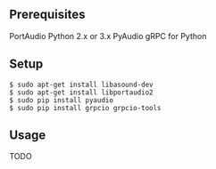 ## Prerequisites

PortAudio
Python 2.x or 3.x
PyAudio
gRPC for Python

## Setup

    $ sudo apt-get install libasound-dev
    $ sudo apt-get install libportaudio2
    $ sudo pip install pyaudio
    $ sudo pip install grpcio grpcio-tools
    
## Usage

TODO